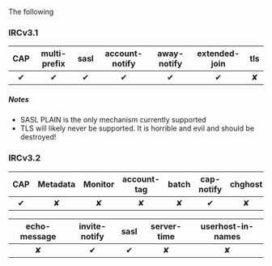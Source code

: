 The following

### IRCv3.1

CAP | multi-prefix | sasl | account-notify | away-notify | extended-join | tls
:-: | :----------: | :--: | :------------: | :---------: | :-----------: | :-:
✔   | ✔            | ✔    | ✔              | ✔           | ✔             | ✘

##### Notes
* SASL PLAIN is the only mechanism currently supported
* TLS will likely never be supported. It is horrible and evil and should be destroyed!


### IRCv3.2

CAP | Metadata | Monitor | account-tag | batch | cap-notify | chghost
:-: | :------: | :-----: | :---------: | :---: | :--------: | :-----:
✔   | ✘        | ✘       | ✘           | ✘     | ✔          | ✘

echo-message | invite-notify | sasl | server-time | userhost-in-names
:----------: | :-----------: | :--: | :---------: | :---------------:
✘            | ✔             | ✔    | ✘           | ✘